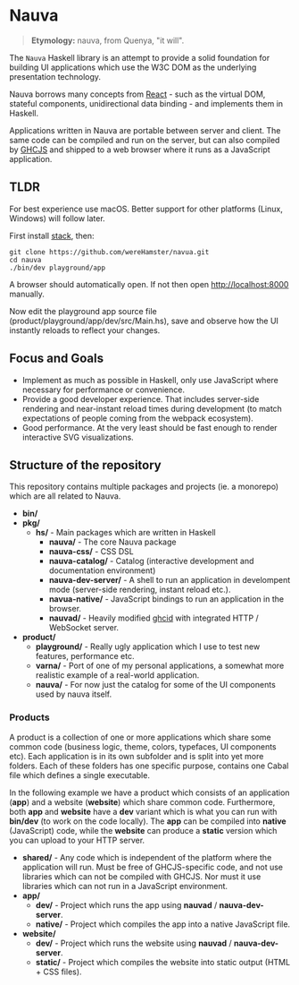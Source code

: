 # Nauva

> **Etymology:** nauva, from Quenya, "it will".

The `Nauva` Haskell library is an attempt to provide a solid foundation for
building UI applications which use the W3C DOM as the underlying presentation
technology.

Nauva borrows many concepts from [React][react] - such as the virtual DOM,
stateful components, unidirectional data binding - and implements them in Haskell.

Applications written in Nauva are portable between server and client. The same
code can be compiled and run on the server, but can also compiled by [GHCJS]
and shipped to a web browser where it runs as a JavaScript application.


## TLDR

For best experience use macOS. Better support for other platforms (Linux, Windows)
will follow later.

First install [stack], then:

    git clone https://github.com/wereHamster/navua.git
    cd nauva
    ./bin/dev playground/app

A browser should automatically open. If not then open [http://localhost:8000](http://localhost:8000)
manually.

Now edit the playground app source file (product/playground/app/dev/src/Main.hs),
save and observe how the UI instantly reloads to reflect your changes.


## Focus and Goals

 - Implement as much as possible in Haskell, only use JavaScript where
   necessary for performance or convenience.
 - Provide a good developer experience. That includes server-side
   rendering and near-instant reload times during development (to
   match expectations of people coming from the webpack ecosystem).
 - Good performance. At the very least should be fast enough to render
   interactive SVG visualizations.


## Structure of the repository

This repository contains multiple packages and projects (ie. a monorepo) which
are all related to Nauva.

 - **bin/**
 - **pkg/**
   - **hs/** - Main packages which are written in Haskell
     - **nauva/** - The core Nauva package
     - **nauva-css/** - CSS DSL
     - **nauva-catalog/** - Catalog (interactive development and documentation environment)
     - **nauva-dev-server/** - A shell to run an application in develompent mode
       (server-side rendering, instant reload etc.).
     - **navua-native/** - JavaScript bindings to run an application in the browser.
     - **nauvad/** - Heavily modified [ghcid] with integrated HTTP / WebSocket server.
 - **product/**
   - **playground/** - Really ugly application which I use to test new features, performance etc.
   - **varna/** - Port of one of my personal applications, a somewhat more realistic example of a real-world application.
   - **nauva/** - For now just the catalog for some of the UI components used by nauva itself.


### Products

A product is a collection of one or more applications which share some common code
(business logic, theme, colors, typefaces, UI components etc). Each application is
in its own subfolder and is split into yet more folders. Each of these folders has
one specific purpose, contains one Cabal file which defines a single executable.

In the following example we have a product which consists of an application (**app**)
and a website (**website**) which share common code. Furthermore, both **app** and
**website** have a **dev** variant which is what you can run with **bin/dev**
(to work on the code locally). The **app** can be compiled into **native**
(JavaScript) code, while the **website** can produce a **static** version which
you can upload to your HTTP server.

 - **shared/** - Any code which is independent of the platform where the application will run.
   Must be free of GHCJS-specific code, and not use libraries which can not be compiled with
   GHCJS. Nor must it use libraries which can not run in a JavaScript environment.
 - **app/**
   - **dev/** - Project which runs the app using **nauvad** / **nauva-dev-server**.
   - **native/** - Project which compiles the app into a native JavaScript file.
 - **website/**
   - **dev/** - Project which runs the website using **nauvad** / **nauva-dev-server**.
   - **static/** - Project which compiles the website into static output (HTML + CSS files).


[react]: https://facebook.github.io/react
[GHCJS]: https://github.com/ghcjs/ghcjs
[stack]: https://github.com/commercialhaskell/stack
[ghcid]: https://github.com/ndmitchell/ghcid